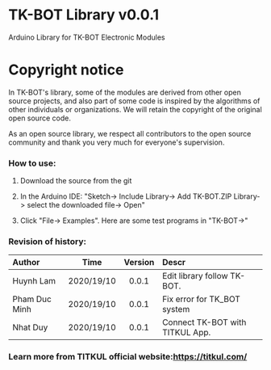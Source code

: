 # TK-BOT Library v0.0.1

Arduino Library for TK-BOT Electronic Modules

# Copyright notice

In TK-BOT's library, some of the modules are derived from other open source projects, and also part of some code is inspired by the algorithms of other individuals or organizations. We will retain the copyright of the original open source code.

As an open source library, we respect all contributors to the open source community and thank you very much for everyone's supervision.

### How to use:

1. Download the source from the git 

2. In the Arduino IDE: "Sketch-> Include Library-> Add TK-BOT.ZIP Library-> select the downloaded file-> Open"

3. Click "File-> Examples". Here are some test programs in "TK-BOT->"

  
   
### Revision of history:

|Author        |       Time      |   Version    |    Descr                             |
|:--------     |      :-----:    |   :----:     |    :-----                            |
|Huynh Lam     |     2020/19/10  |   0.0.1      |    Edit library follow TK-BOT.       |
|Pham Duc Minh |     2020/19/10  |   0.0.1      |    Fix error for TK_BOT system       |
|Nhat Duy      |     2020/19/10  |   0.0.1      |    Connect TK-BOT with TITKUL App.   |

### Learn more from TITKUL official website:https://titkul.com/
